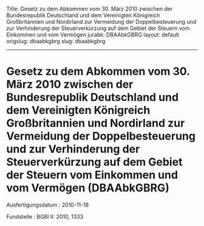 Title: Gesetz zu dem Abkommen vom 30. März 2010 zwischen der Bundesrepublik Deutschland
  und dem Vereinigten Königreich Großbritannien und Nordirland zur Vermeidung der
  Doppelbesteuerung und zur Verhinderung der Steuerverkürzung auf dem Gebiet der Steuern
  vom Einkommen und vom Vermögen
jurabk: DBAAbkGBRG
layout: default
origslug: dbaabkgbrg
slug: dbaabkgbrg

---

# Gesetz zu dem Abkommen vom 30. März 2010 zwischen der Bundesrepublik Deutschland und dem Vereinigten Königreich Großbritannien und Nordirland zur Vermeidung der Doppelbesteuerung und zur Verhinderung der Steuerverkürzung auf dem Gebiet der Steuern vom Einkommen und vom Vermögen (DBAAbkGBRG)

Ausfertigungsdatum
:   2010-11-18

Fundstelle
:   BGBl II: 2010, 1333

